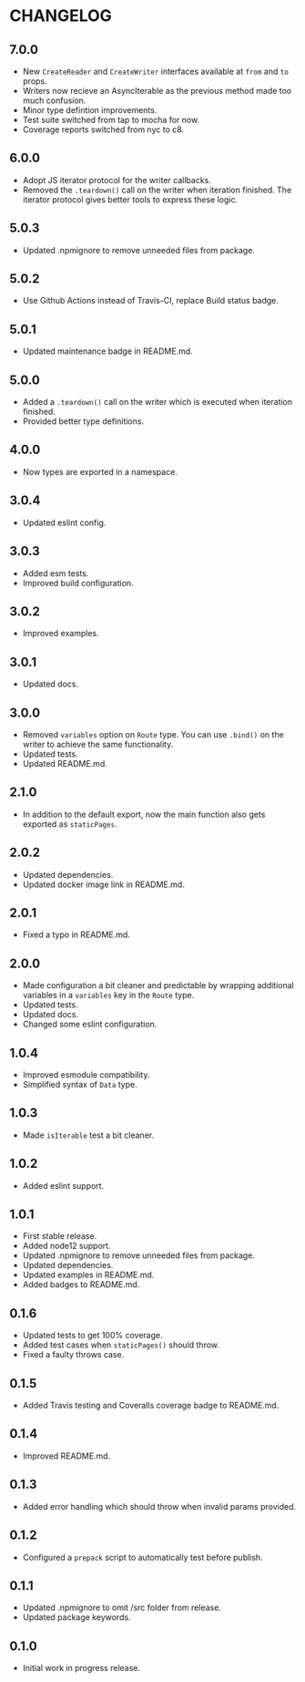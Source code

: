 # CHANGELOG

## 7.0.0
- New `CreateReader` and `CreateWriter` interfaces available at `from` and `to` props.
- Writers now recieve an AsyncIterable as the previous method made too much confusion.
- Minor type defintion improvements.
- Test suite switched from tap to mocha for now.
- Coverage reports switched from nyc to c8.


## 6.0.0
- Adopt JS iterator protocol for the writer callbacks.
- Removed the `.teardown()` call on the writer when iteration finished. The iterator protocol gives better tools to express these logic.


## 5.0.3
- Updated .npmignore to remove unneeded files from package.

## 5.0.2
- Use Github Actions instead of Travis-CI, replace Build status badge.

## 5.0.1
- Updated maintenance badge in README.md.

## 5.0.0
- Added a `.teardown()` call on the writer which is executed when iteration finished.
- Provided better type definitions.


## 4.0.0
- Now types are exported in a namespace.


## 3.0.4
- Updated eslint config.

## 3.0.3
- Added esm tests.
- Improved build configuration.

## 3.0.2
- Improved examples.

## 3.0.1
- Updated docs.

## 3.0.0
- Removed `variables` option on `Route` type. You can use `.bind()` on the writer to achieve the same functionality.
- Updated tests.
- Updated README.md.


## 2.1.0
- In addition to the default export, now the main function also gets exported as `staticPages`.

## 2.0.2
- Updated dependencies.
- Updated docker image link in README.md.

## 2.0.1
- Fixed a typo in README.md.

## 2.0.0
- Made configuration a bit cleaner and predictable by wrapping additional variables in a `variables` key in the `Route` type.
- Updated tests.
- Updated docs.
- Changed some eslint configuration.


## 1.0.4
- Improved esmodule compatibility.
- Simplified syntax of `Data` type.

## 1.0.3
- Made `isIterable` test a bit cleaner.

## 1.0.2
- Added eslint support.

## 1.0.1
- First stable release.
- Added node12 support.
- Updated .npmignore to remove unneeded files from package.
- Updated dependencies.
- Updated examples in README.md.
- Added badges to README.md.


## 0.1.6
- Updated tests to get 100% coverage.
- Added test cases when `staticPages()` should throw.
- Fixed a faulty throws case.

## 0.1.5
- Added Travis testing and Coveralls coverage badge to README.md.

## 0.1.4
- Improved README.md.

## 0.1.3
- Added error handling which should throw when invalid params provided.

## 0.1.2
- Configured a `prepack` script to automatically test before publish.

## 0.1.1
- Updated .npmignore to omit /src folder from release.
- Updated package keywords.

## 0.1.0
- Initial work in progress release.
